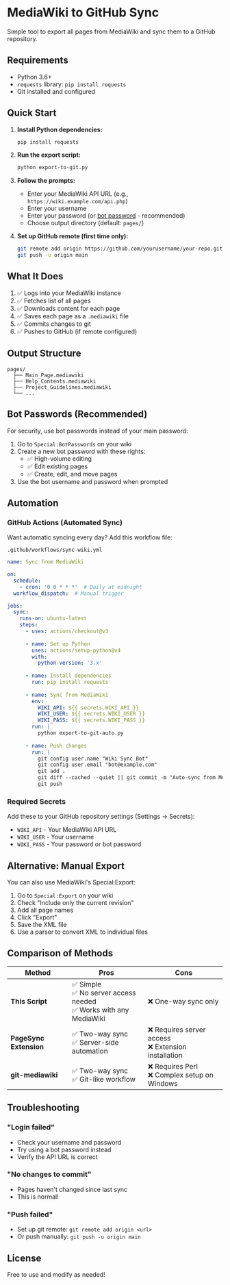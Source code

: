 # MediaWiki to GitHub Sync

Simple tool to export all pages from MediaWiki and sync them to a GitHub repository.

## Requirements

- Python 3.6+
- `requests` library: `pip install requests`
- Git installed and configured

## Quick Start

1. **Install Python dependencies:**
   ```bash
   pip install requests
   ```

2. **Run the export script:**
   ```bash
   python export-to-git.py
   ```

3. **Follow the prompts:**
   - Enter your MediaWiki API URL (e.g., `https://wiki.example.com/api.php`)
   - Enter your username
   - Enter your password (or [bot password](https://www.mediawiki.org/wiki/Manual:Bot_passwords) - recommended)
   - Choose output directory (default: `pages/`)

4. **Set up GitHub remote (first time only):**
   ```bash
   git remote add origin https://github.com/yourusername/your-repo.git
   git push -u origin main
   ```

## What It Does

1. ✅ Logs into your MediaWiki instance
2. ✅ Fetches list of all pages
3. ✅ Downloads content for each page
4. ✅ Saves each page as a `.mediawiki` file
5. ✅ Commits changes to git
6. ✅ Pushes to GitHub (if remote configured)

## Output Structure

```
pages/
  ├── Main_Page.mediawiki
  ├── Help_Contents.mediawiki
  ├── Project_Guidelines.mediawiki
  └── ...
```

## Bot Passwords (Recommended)

For security, use bot passwords instead of your main password:

1. Go to `Special:BotPasswords` on your wiki
2. Create a new bot password with these rights:
   - ✅ High-volume editing
   - ✅ Edit existing pages
   - ✅ Create, edit, and move pages
3. Use the bot username and password when prompted

## Automation

### GitHub Actions (Automated Sync)

Want automatic syncing every day? Add this workflow file:

`.github/workflows/sync-wiki.yml`

```yaml
name: Sync from MediaWiki

on:
  schedule:
    - cron: '0 0 * * *'  # Daily at midnight
  workflow_dispatch:  # Manual trigger

jobs:
  sync:
    runs-on: ubuntu-latest
    steps:
      - uses: actions/checkout@v3
      
      - name: Set up Python
        uses: actions/setup-python@v4
        with:
          python-version: '3.x'
      
      - name: Install dependencies
        run: pip install requests
      
      - name: Sync from MediaWiki
        env:
          WIKI_API: ${{ secrets.WIKI_API }}
          WIKI_USER: ${{ secrets.WIKI_USER }}
          WIKI_PASS: ${{ secrets.WIKI_PASS }}
        run: |
          python export-to-git-auto.py
      
      - name: Push changes
        run: |
          git config user.name "Wiki Sync Bot"
          git config user.email "bot@example.com"
          git add .
          git diff --cached --quiet || git commit -m "Auto-sync from MediaWiki [$(date)]"
          git push
```

### Required Secrets

Add these to your GitHub repository settings (Settings → Secrets):
- `WIKI_API` - Your MediaWiki API URL
- `WIKI_USER` - Your username
- `WIKI_PASS` - Your password or bot password

## Alternative: Manual Export

You can also use MediaWiki's Special:Export:

1. Go to `Special:Export` on your wiki
2. Check "Include only the current revision"
3. Add all page names
4. Click "Export"
5. Save the XML file
6. Use a parser to convert XML to individual files

## Comparison of Methods

| Method | Pros | Cons |
|--------|------|------|
| **This Script** | ✅ Simple<br>✅ No server access needed<br>✅ Works with any MediaWiki | ❌ One-way sync only |
| **PageSync Extension** | ✅ Two-way sync<br>✅ Server-side automation | ❌ Requires server access<br>❌ Extension installation |
| **git-mediawiki** | ✅ Two-way sync<br>✅ Git-like workflow | ❌ Requires Perl<br>❌ Complex setup on Windows |

## Troubleshooting

### "Login failed"
- Check your username and password
- Try using a bot password instead
- Verify the API URL is correct

### "No changes to commit"
- Pages haven't changed since last sync
- This is normal!

### "Push failed"
- Set up git remote: `git remote add origin <url>`
- Or push manually: `git push -u origin main`

## License

Free to use and modify as needed!

